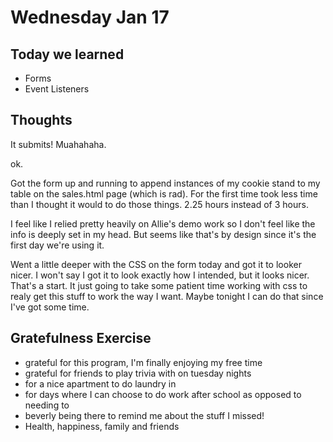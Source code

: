 # Wednesday Jan 17

## Today we learned

* Forms
* Event Listeners

## Thoughts

It submits! Muahahaha.

ok.

Got the form up and running to append instances of my cookie stand to my table on the sales.html page (which is rad). For the first time took less time than I thought it would to do those things. 2.25 hours instead of 3 hours.

I feel like I relied pretty heavily on Allie's demo work so I don't feel like the info is deeply set in my head. But seems like that's by design since it's the first day we're using it. 

Went a little deeper with the CSS on the form today and got it to looker nicer. I won't say I got it to look exactly how I intended, but it looks nicer. That's a start. It just going to take some patient time working with css to realy get this stuff to work the way I want. Maybe tonight I can do that since I've got some time.

## Gratefulness Exercise
* grateful for this program, I'm finally enjoying my free time
* grateful for friends to play trivia with on tuesday nights
* for a nice apartment to do laundry in
* for days where I can choose to do work after school as opposed to needing to
* beverly being there to remind me about the stuff I missed!
* Health, happiness, family and friends